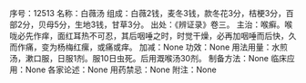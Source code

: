 序号：12513
名称：白薇汤
组成：白薇2钱，麦冬3钱，款冬花3分，桔梗3分，百部2分，贝母5分，生地3钱，甘草3分。
出处：《辨证录》卷三。
主治：喉癣。喉咙必先作痒，面红耳热不可忍，其后咽唾之时，时觉干燥，必再加咽唾而后快，久而作痛，变为杨梅红瘰，或痛或痒。
加减：None
功效：None
用法用量：水煎汤，漱口服，日服1剂。服10日虫死。后用溉喉汤30剂。
制备方法：None
临床应用：None
各家论述：None
用药禁忌：None
附注：None
